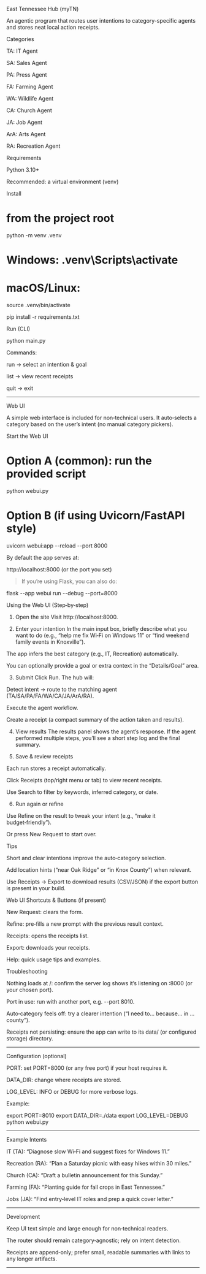 East Tennessee Hub (myTN)

An agentic program that routes user intentions to category-specific agents and stores neat local action receipts.

Categories

TA: IT Agent

SA: Sales Agent

PA: Press Agent

FA: Farming Agent

WA: Wildlife Agent

CA: Church Agent

JA: Job Agent

ArA: Arts Agent

RA: Recreation Agent


Requirements

Python 3.10+

Recommended: a virtual environment (venv)


Install

# from the project root
python -m venv .venv
# Windows: .venv\Scripts\activate
# macOS/Linux:
source .venv/bin/activate

pip install -r requirements.txt

Run (CLI)

python main.py

Commands:

run  → select an intention & goal

list → view recent receipts

quit → exit



---

Web UI

A simple web interface is included for non‑technical users. It auto‑selects a category based on the user’s intent (no manual category pickers).

Start the Web UI

# Option A (common): run the provided script
python webui.py

# Option B (if using Uvicorn/FastAPI style)
uvicorn webui:app --reload --port 8000

By default the app serves at:

http://localhost:8000 (or the port you set)


> If you’re using Flask, you can also do:

flask --app webui run --debug --port=8000



Using the Web UI (Step‑by‑step)

1. Open the site
Visit http://localhost:8000.


2. Enter your intention
In the main input box, briefly describe what you want to do (e.g., “help me fix Wi‑Fi on Windows 11” or “find weekend family events in Knoxville”).

The app infers the best category (e.g., IT, Recreation) automatically.

You can optionally provide a goal or extra context in the “Details/Goal” area.



3. Submit
Click Run. The hub will:

Detect intent → route to the matching agent (TA/SA/PA/FA/WA/CA/JA/ArA/RA).

Execute the agent workflow.

Create a receipt (a compact summary of the action taken and results).



4. View results
The results panel shows the agent’s response. If the agent performed multiple steps, you’ll see a short step log and the final summary.


5. Save & review receipts

Each run stores a receipt automatically.

Click Receipts (top/right menu or tab) to view recent receipts.

Use Search to filter by keywords, inferred category, or date.



6. Run again or refine

Use Refine on the result to tweak your intent (e.g., “make it budget‑friendly”).

Or press New Request to start over.




Tips

Short and clear intentions improve the auto‑category selection.

Add location hints (“near Oak Ridge” or “in Knox County”) when relevant.

Use Receipts → Export to download results (CSV/JSON) if the export button is present in your build.


Web UI Shortcuts & Buttons (if present)

New Request: clears the form.

Refine: pre‑fills a new prompt with the previous result context.

Receipts: opens the receipts list.

Export: downloads your receipts.

Help: quick usage tips and examples.


Troubleshooting

Nothing loads at /: confirm the server log shows it’s listening on :8000 (or your chosen port).

Port in use: run with another port, e.g. --port 8010.

Auto‑category feels off: try a clearer intention (“I need to… because… in … county”).

Receipts not persisting: ensure the app can write to its data/ (or configured storage) directory.



---

Configuration (optional)

PORT: set PORT=8000 (or any free port) if your host requires it.

DATA_DIR: change where receipts are stored.

LOG_LEVEL: INFO or DEBUG for more verbose logs.


Example:

export PORT=8010
export DATA_DIR=./data
export LOG_LEVEL=DEBUG
python webui.py


---

Example Intents

IT (TA): “Diagnose slow Wi‑Fi and suggest fixes for Windows 11.”

Recreation (RA): “Plan a Saturday picnic with easy hikes within 30 miles.”

Church (CA): “Draft a bulletin announcement for this Sunday.”

Farming (FA): “Planting guide for fall crops in East Tennessee.”

Jobs (JA): “Find entry‑level IT roles and prep a quick cover letter.”



---

Development

Keep UI text simple and large enough for non‑technical readers.

The router should remain category‑agnostic; rely on intent detection.

Receipts are append‑only; prefer small, readable summaries with links to any longer artifacts.



---

